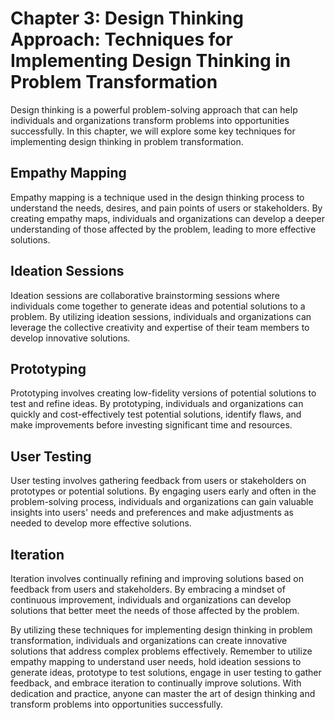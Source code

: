 Chapter 3: Design Thinking Approach: Techniques for Implementing Design Thinking in Problem Transformation
==========================================================================================================

Design thinking is a powerful problem-solving approach that can help individuals and organizations transform problems into opportunities successfully. In this chapter, we will explore some key techniques for implementing design thinking in problem transformation.

Empathy Mapping
---------------

Empathy mapping is a technique used in the design thinking process to understand the needs, desires, and pain points of users or stakeholders. By creating empathy maps, individuals and organizations can develop a deeper understanding of those affected by the problem, leading to more effective solutions.

Ideation Sessions
-----------------

Ideation sessions are collaborative brainstorming sessions where individuals come together to generate ideas and potential solutions to a problem. By utilizing ideation sessions, individuals and organizations can leverage the collective creativity and expertise of their team members to develop innovative solutions.

Prototyping
-----------

Prototyping involves creating low-fidelity versions of potential solutions to test and refine ideas. By prototyping, individuals and organizations can quickly and cost-effectively test potential solutions, identify flaws, and make improvements before investing significant time and resources.

User Testing
------------

User testing involves gathering feedback from users or stakeholders on prototypes or potential solutions. By engaging users early and often in the problem-solving process, individuals and organizations can gain valuable insights into users' needs and preferences and make adjustments as needed to develop more effective solutions.

Iteration
---------

Iteration involves continually refining and improving solutions based on feedback from users and stakeholders. By embracing a mindset of continuous improvement, individuals and organizations can develop solutions that better meet the needs of those affected by the problem.

By utilizing these techniques for implementing design thinking in problem transformation, individuals and organizations can create innovative solutions that address complex problems effectively. Remember to utilize empathy mapping to understand user needs, hold ideation sessions to generate ideas, prototype to test solutions, engage in user testing to gather feedback, and embrace iteration to continually improve solutions. With dedication and practice, anyone can master the art of design thinking and transform problems into opportunities successfully.
